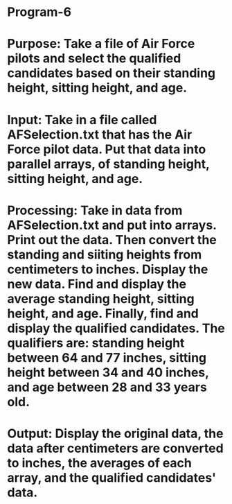 # Program-6
# Purpose: Take a file of Air Force pilots and select the qualified candidates based on their standing height, sitting height, and age.
 
# Input: Take in a file called AFSelection.txt that has the Air Force pilot data. Put that data into parallel arrays, of standing height, sitting height, and age.

# Processing: Take in data from AFSelection.txt and put into arrays. Print out the data. Then convert the standing and siiting heights from centimeters to inches. Display the new data. Find and display the average standing height, sitting height, and age. Finally, find and display the qualified candidates. The qualifiers are: standing height between 64 and 77 inches, sitting height between 34 and 40 inches, and age between  28 and 33 years old.

# Output: Display the original data, the data after centimeters are converted to inches, the averages of each array, and the qualified candidates' data.
